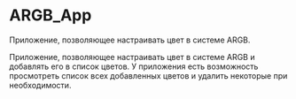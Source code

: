 # ARGB_App
Приложение, позволяющее настраивать цвет в системе ARGB.

Приложение, позволяющее настраивать цвет в системе ARGB и добавлять его в список цветов. У приложения есть возможность просмотреть список всех добавленных цветов и удалить некоторые при необходимости.
